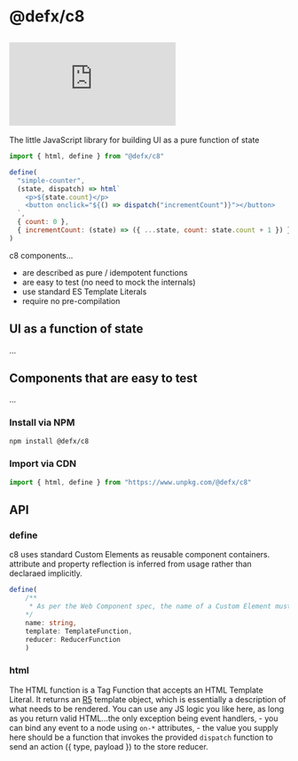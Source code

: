 # @defx/c8

## [![gzip size](https://img.badgesize.io/https://unpkg.com/@defx/c8/dist/c8.min.js?compression=gzip&label=gzip)]()

The little JavaScript library for building UI as a pure function of state

```js
import { html, define } from "@defx/c8"

define(
  "simple-counter",
  (state, dispatch) => html`
    <p>${state.count}</p>
    <button onclick="${() => dispatch("incrementCount")}"></button>
  `,
  { count: 0 },
  { incrementCount: (state) => ({ ...state, count: state.count + 1 }) }
)
```

c8 components...

- are described as pure / idempotent functions
- are easy to test (no need to mock the internals)
- use standard ES Template Literals
- require no pre-compilation

## UI as a function of state

...

## Components that are easy to test

...

### Install via NPM

```sh
npm install @defx/c8
```

### Import via CDN

```js
import { html, define } from "https://www.unpkg.com/@defx/c8"
```

## API

### define

c8 uses standard Custom Elements as reusable component containers. attribute and property reflection is inferred from usage rather than declaraed implicitly.

```ts
define(
    /**
     * As per the Web Component spec, the name of a Custom Element must be at least two words separated by a hyphen, so as to differentiate from native built-in elements
    */
    name: string,
    template: TemplateFunction,
    reducer: ReducerFunction
    )
```

### html

The HTML function is a Tag Function that accepts an HTML Template Literal. It returns an [R5](https://github.com/defx/r5) template object, which is essentially a description of what needs to be rendered. You can use any JS logic you like here, as long as you return valid HTML...the only exception being event handlers, - you can bind any event to a node using `on-*` attributes, - the value you supply here should be a function that invokes the provided `dispatch` function to send an action ({ type, payload }) to the store reducer.
